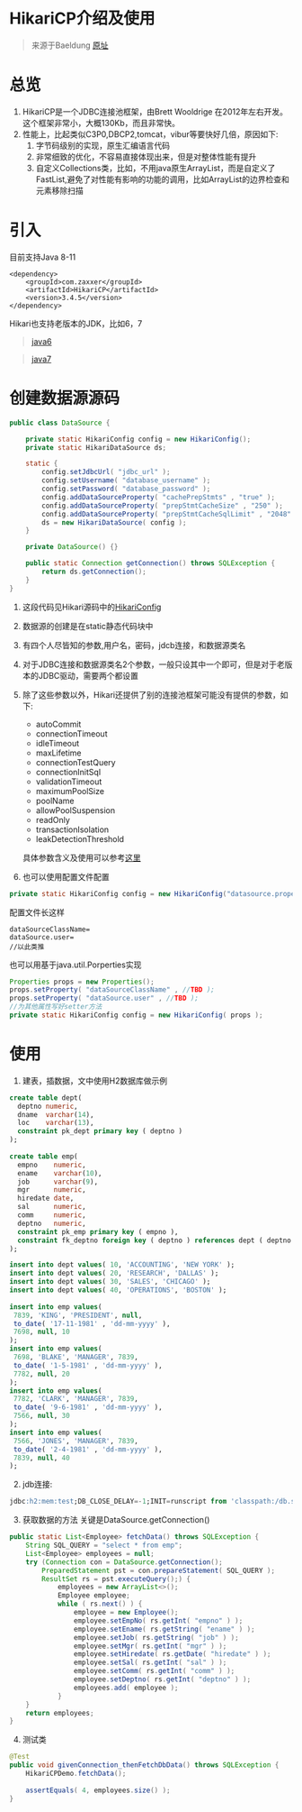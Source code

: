 # HikariCP介绍及使用
> 来源于Baeldung
> [原址](https://www.baeldung.com/hikaricp)
# 总览
1. HikariCP是一个JDBC连接池框架，由Brett Wooldrige 在2012年左右开发。这个框架非常小，大概130Kb，而且非常快。
2. 性能上，比起类似C3P0,DBCP2,tomcat，vibur等要快好几倍，原因如下:
   1. 字节码级别的实现，原生汇编语言代码
   2. 非常细致的优化，不容易直接体现出来，但是对整体性能有提升
   3. 自定义Collections类，比如，不用java原生ArrayList，而是自定义了FastList,避免了对性能有影响的功能的调用，比如ArrayList的边界检查和元素移除扫描
# 引入
目前支持Java 8-11
```
<dependency>
    <groupId>com.zaxxer</groupId>
    <artifactId>HikariCP</artifactId>
    <version>3.4.5</version>
</dependency>
```
Hikari也支持老版本的JDK，比如6，7
> [java6](https://search.maven.org/search?q=g:com.zaxxer%20AND%20a:HikariCP-java6)

> [java7](https://search.maven.org/search?q=g:com.zaxxer%20AND%20a:HikariCP-java7)

# 创建数据源源码
```java
public class DataSource {

    private static HikariConfig config = new HikariConfig();
    private static HikariDataSource ds;

    static {
        config.setJdbcUrl( "jdbc_url" );
        config.setUsername( "database_username" );
        config.setPassword( "database_password" );
        config.addDataSourceProperty( "cachePrepStmts" , "true" );
        config.addDataSourceProperty( "prepStmtCacheSize" , "250" );
        config.addDataSourceProperty( "prepStmtCacheSqlLimit" , "2048" );
        ds = new HikariDataSource( config );
    }

    private DataSource() {}

    public static Connection getConnection() throws SQLException {
        return ds.getConnection();
    }
}
```
1. 这段代码见Hikari源码中的[HikariConfig](https://github.com/openbouquet/HikariCP/blob/master/src/main/java/com/zaxxer/hikari/HikariConfig.java)
2. 数据源的创建是在static静态代码块中
3. 有四个人尽皆知的参数,用户名，密码，jdcb连接，和数据源类名
4. 对于JDBC连接和数据源类名2个参数，一般只设其中一个即可，但是对于老版本的JDBC驱动，需要两个都设置
5. 除了这些参数以外，Hikari还提供了别的连接池框架可能没有提供的参数，如下:
   - autoCommit
   - connectionTimeout
   - idleTimeout
   - maxLifetime
   - connectionTestQuery
   - connectionInitSql
   - validationTimeout
   - maximumPoolSize
   - poolName
   - allowPoolSuspension
   - readOnly
   - transactionIsolation
   - leakDetectionThreshold

   具体参数含义及使用可以参考[这里](https://github.com/brettwooldridge/HikariCP)
6. 也可以使用配置文件配置
```java
private static HikariConfig config = new HikariConfig("datasource.properties" );
```
配置文件长这样
```
dataSourceClassName= 
dataSource.user= 
//以此类推
```
也可以用基于java.util.Porperties实现
```java
Properties props = new Properties();
props.setProperty( "dataSourceClassName" , //TBD );
props.setProperty( "dataSource.user" , //TBD );
//为其他属性写好setter方法
private static HikariConfig config = new HikariConfig( props );
```
# 使用
1. 建表，插数据，文中使用H2数据库做示例
```sql
create table dept(
  deptno numeric,
  dname  varchar(14),
  loc    varchar(13),
  constraint pk_dept primary key ( deptno )
);
 
create table emp(
  empno    numeric,
  ename    varchar(10),
  job      varchar(9),
  mgr      numeric,
  hiredate date,
  sal      numeric,
  comm     numeric,
  deptno   numeric,
  constraint pk_emp primary key ( empno ),
  constraint fk_deptno foreign key ( deptno ) references dept ( deptno )
);

insert into dept values( 10, 'ACCOUNTING', 'NEW YORK' );
insert into dept values( 20, 'RESEARCH', 'DALLAS' );
insert into dept values( 30, 'SALES', 'CHICAGO' );
insert into dept values( 40, 'OPERATIONS', 'BOSTON' );
 
insert into emp values(
 7839, 'KING', 'PRESIDENT', null,
 to_date( '17-11-1981' , 'dd-mm-yyyy' ),
 7698, null, 10
);
insert into emp values(
 7698, 'BLAKE', 'MANAGER', 7839,
 to_date( '1-5-1981' , 'dd-mm-yyyy' ),
 7782, null, 20
);
insert into emp values(
 7782, 'CLARK', 'MANAGER', 7839,
 to_date( '9-6-1981' , 'dd-mm-yyyy' ),
 7566, null, 30
);
insert into emp values(
 7566, 'JONES', 'MANAGER', 7839,
 to_date( '2-4-1981' , 'dd-mm-yyyy' ),
 7839, null, 40
);
```
2. jdb连接: 
```sql
jdbc:h2:mem:test;DB_CLOSE_DELAY=-1;INIT=runscript from 'classpath:/db.sql'
```
3. 获取数据的方法
关键是DataSource.getConnection()
```java
public static List<Employee> fetchData() throws SQLException {
    String SQL_QUERY = "select * from emp";
    List<Employee> employees = null;
    try (Connection con = DataSource.getConnection();
        PreparedStatement pst = con.prepareStatement( SQL_QUERY );
        ResultSet rs = pst.executeQuery();) {
            employees = new ArrayList<>();
            Employee employee;
            while ( rs.next() ) {
                employee = new Employee();
                employee.setEmpNo( rs.getInt( "empno" ) );
                employee.setEname( rs.getString( "ename" ) );
                employee.setJob( rs.getString( "job" ) );
                employee.setMgr( rs.getInt( "mgr" ) );
                employee.setHiredate( rs.getDate( "hiredate" ) );
                employee.setSal( rs.getInt( "sal" ) );
                employee.setComm( rs.getInt( "comm" ) );
                employee.setDeptno( rs.getInt( "deptno" ) );
                employees.add( employee );
            }
	} 
    return employees;
}
```
4. 测试类
```java
@Test
public void givenConnection_thenFetchDbData() throws SQLException {
    HikariCPDemo.fetchData();
 
    assertEquals( 4, employees.size() );
}
```